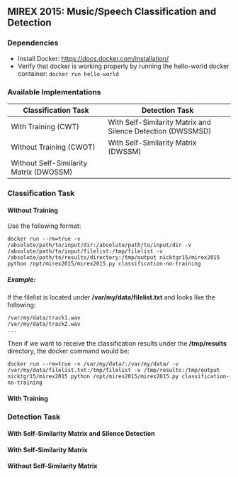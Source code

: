 ## MIREX 2015: Music/Speech Classification and Detection

### Dependencies

* Install Docker: https://docs.docker.com/installation/
* Verify that docker is working properly by running the hello-world docker container: ```docker run hello-world```

### Available Implementations

Classification Task  | Detection Task
-------------  | -------------
With Training  (CWT) | With Self-Similarity Matrix and Silence Detection (DWSSMSD)
Without Training (CWOT)  | With Self-Similarity Matrix (DWSSM)
 | Without Self-Similarity Matrix (DWOSSM)

### Classification Task
#### Without Training

Use the following format:

```docker run --rm=true -v /absolute/path/to/input/dir:/absolute/path/to/input/dir -v /absolute/path/to/input/filelist:/tmp/filelist -v /absolute/path/to/results/directory:/tmp/output nicktgr15/mirex2015 python /opt/mirex2015/mirex2015.py classification-no-training```

##### Example:

If the filelist is located under **/var/my/data/filelist.txt** and looks like the following:
```
/var/my/data/track1.wav
/var/my/data/track2.wav
...
```
Then if we want to receive the classification results under the **/tmp/results** directory, the docker command would be:

```docker run --rm=true -v /var/my/data/:/var/my/data/ -v /var/my/data/filelist.txt:/tmp/filelist -v /tmp/results:/tmp/output nicktgr15/mirex2015 python /opt/mirex2015/mirex2015.py classification-no-training```

#### With Training

### Detection Task

#### With Self-Similarity Matrix and Silence Detection
#### With Self-Similarity Matrix
#### Without Self-Similarity Matrix
